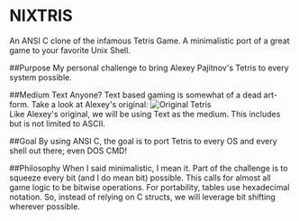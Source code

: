 NIXTRIS
=======

An ANSI C clone of the infamous Tetris Game.  A minimalistic port of a great 
game to your favorite Unix Shell.  

##Purpose
My personal challenge to bring Alexey Pajitnov's Tetris to every system possible.

##Medium
Text Anyone?  Text based gaming is somewhat of a dead art-form.  Take a look at Alexey's original: 
![Original Tetris](http://upload.wikimedia.org/wikipedia/en/7/7c/Tetris-VeryFirstVersion.png)
<br>
Like Alexey's original, we will be using Text as the medium.  This includes but is not limited to ASCII.

##Goal
By using ANSI C, the goal is to port Tetris to every OS and every shell out
there; even DOS CMD!

##Philosophy
When I said minimalistic, I mean it.  Part of the challenge is to squeeze every
bit (and I do mean bit) possible.  This calls for almost all game logic to be
bitwise operations.  For portability, tables use hexadecimal notation.  So,
instead of relying on C structs, we will leverage bit shifting wherever
possible.
